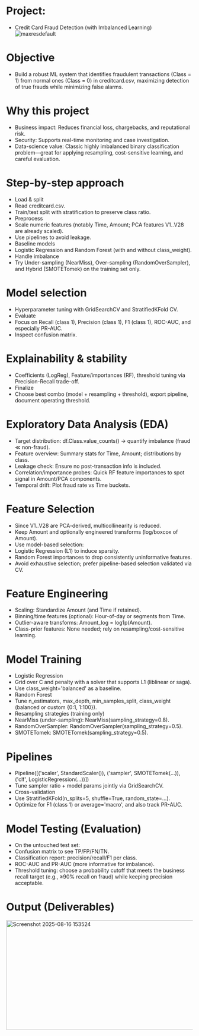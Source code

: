 # Project: 
- Credit Card Fraud Detection (with Imbalanced Learning)
![maxresdefault](https://github.com/user-attachments/assets/f11800b9-bbc2-4620-965e-43345e40c099)
# Objective
- Build a robust ML system that identifies fraudulent transactions (Class = 1) from normal ones (Class = 0) in creditcard.csv, maximizing detection of true frauds while minimizing false alarms.
# Why this project
- Business impact: Reduces financial loss, chargebacks, and reputational risk.
- Security: Supports real-time monitoring and case investigation.
- Data-science value: Classic highly imbalanced binary classification problem—great for applying resampling, cost-sensitive learning, and careful evaluation.
# Step-by-step approach
- Load & split
- Read creditcard.csv.
- Train/test split with stratification to preserve class ratio.
- Preprocess
- Scale numeric features (notably Time, Amount; PCA features V1..V28 are already scaled).
- Use pipelines to avoid leakage.
- Baseline models
- Logistic Regression and Random Forest (with and without class_weight).
- Handle imbalance
- Try Under-sampling (NearMiss), Over-sampling (RandomOverSampler), and Hybrid (SMOTETomek) on the training set only.
# Model selection
- Hyperparameter tuning with GridSearchCV and StratifiedKFold CV.
- Evaluate
- Focus on Recall (class 1), Precision (class 1), F1 (class 1), ROC-AUC, and especially PR-AUC.
- Inspect confusion matrix.
# Explainability & stability
- Coefficients (LogReg), Feature/importances (RF), threshold tuning via Precision-Recall trade-off.
- Finalize
- Choose best combo (model + resampling + threshold), export pipeline, document operating threshold.
# Exploratory Data Analysis (EDA)
- Target distribution: df.Class.value_counts() → quantify imbalance (fraud ≪ non-fraud).
- Feature overview: Summary stats for Time, Amount; distributions by class.
- Leakage check: Ensure no post-transaction info is included.
- Correlation/importance probes: Quick RF feature importances to spot signal in Amount/PCA components.
- Temporal drift: Plot fraud rate vs Time buckets.
# Feature Selection
- Since V1..V28 are PCA-derived, multicollinearity is reduced.
- Keep Amount and optionally engineered transforms (log/boxcox of Amount).
- Use model-based selection:
- Logistic Regression (L1) to induce sparsity.
- Random Forest importances to drop consistently uninformative features.
- Avoid exhaustive selection; prefer pipeline-based selection validated via CV.
# Feature Engineering
- Scaling: Standardize Amount (and Time if retained).
- Binning/time features (optional): Hour-of-day or segments from Time.
- Outlier-aware transforms: Amount_log = log1p(Amount).
- Class-prior features: None needed; rely on resampling/cost-sensitive learning.
# Model Training
- Logistic Regression
- Grid over C and penalty with a solver that supports L1 (liblinear or saga).
- Use class_weight='balanced' as a baseline.
- Random Forest
- Tune n_estimators, max_depth, min_samples_split, class_weight (balanced or custom {0:1, 1:100}).
- Resampling strategies (training only)
- NearMiss (under-sampling): NearMiss(sampling_strategy=0.8).
- RandomOverSampler: RandomOverSampler(sampling_strategy=0.5).
- SMOTETomek: SMOTETomek(sampling_strategy=0.5).
# Pipelines
- Pipeline([('scaler', StandardScaler()), ('sampler', SMOTETomek(...)), ('clf', LogisticRegression(...))])
- Tune sampler ratio + model params jointly via GridSearchCV.
- Cross-validation
- Use StratifiedKFold(n_splits=5, shuffle=True, random_state=...).
- Optimize for F1 (class 1) or average='macro', and also track PR-AUC.
# Model Testing (Evaluation)
- On the untouched test set:
- Confusion matrix to see TP/FP/FN/TN.
- Classification report: precision/recall/F1 per class.
- ROC-AUC and PR-AUC (more informative for imbalance).
- Threshold tuning: choose a probability cutoff that meets the business recall target (e.g., ≥90% recall on fraud) while keeping precision acceptable.
# Output (Deliverables)
<img width="544" height="295" alt="Screenshot 2025-08-16 153524" src="https://github.com/user-attachments/assets/d9963934-b893-4f5d-81ea-d17a178aef9c" />
